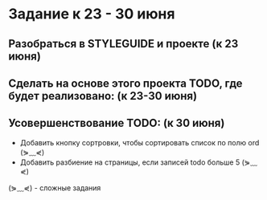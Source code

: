 # Задание к 23 - 30 июня

## Разобраться в STYLEGUIDE и проекте (к 23 июня)

## Сделать на основе этого проекта TODO, где будет реализовано: (к 23-30 июня)

<!-- - Вывод списка дел todo. -->

<!-- - Фильтр поиска по записям todo. -->
  <!-- - Добавление записи todo -->
  <!-- - При добавлении присваивать порядок ord (если последняя запись с порядком 10, то новая запись получит значение порядка - 11). -->
  <!-- - В записи todo должны быть поля - text (описание задания todo), dateCreate (дата добавления записи), ord (порядок отображения) -->
<!-- - todo запись можно отмечать как выполненую и удалять. -->
<!-- - Форма редактирования реализована в модальном окне, т.е. при щелчке на кнопку РЕДАКТИРОВАТЬ появляется модальное окно с формой. -->
<!-- - Сделать интерфейс user-friendly, чтобы пользователи могли легко понимать, как им пользоваться. (чтобы текст, кнопки, границы блоков не сливались, т.е. расставить отступы, hover...) -->

## Усовершенствование TODO: (к 30 июня)

<!-- - Компонент добавления и редактирования должен быть один, то есть в нём можно создать запись todo и потом отредактировать или удалить. -->
<!-- - Добавить статус для записей todo - ВАЖНО, чтобы его можно было ставить и снимать -->

<!-- - Добавить кнопку фильтра, чтобы отобразить только ВАЖНЫЕ записи, а остальные скрыть (⋟﹏⋞) -->

- Добавить кнопку сортровки, чтобы сортировать список по полю ord (⋟﹏⋞)
- Добавить разбиение на страницы, если записей todo больше 5 (⋟﹏⋞)

(⋟﹏⋞) - сложные задания
